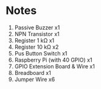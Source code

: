 # Notes
1. Passive Buzzer x1
2. NPN Transistor x1
3. Register 1 kΩ x1
4. Register 10 kΩ x2
5. Pus Button Switch x1
6. Raspberry Pi (with 40 GPIO) x1 
7. GPIO Extension Board & Wire x1
8. Breadboard x1
9. Jumper Wire x6